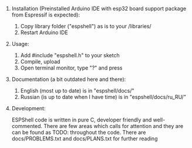 
1. Installation (Preinstalled Arduino IDE with esp32 board support package from Espressif is expected):

    1. Copy library folder ("espshell") as is to your <SketchDirectory>/libraries/
    2. Restart Arduino IDE

2. Usage: 

    1. Add #include "espshell.h" to your sketch
    2. Compile, upload
    3. Open terminal monitor, type "?" and press <Enter>

3. Documentation (a bit outdated here and there):

    1. English (most up to date) is in "espshell/docs/"
    2. Russian (is up to date when I have time) is in "espshell/docs/ru_RU/"

4. Development:

    ESPShell code is written in pure C, developer friendly and well-commented. There are few areas which calls for
    attention and they are can be found as TODO: throughout the code. There are docs/PROBLEMS.txt and docs/PLANS.txt
    for further reading

